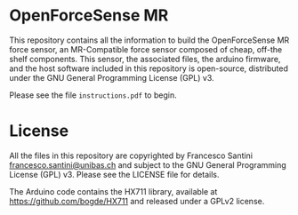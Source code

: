 OpenForceSense MR
=================

This repository contains all the information to build the OpenForceSense MR force sensor, an MR-Compatible force sensor composed of cheap, off-the shelf components. This sensor, the associated files, the arduino firmware, and the host software included in this repository is open-source, distributed under the GNU General Programming License (GPL) v3.

Please see the file `instructions.pdf` to begin.

License
=======

All the files in this repository are copyrighted by Francesco Santini <francesco.santini@unibas.ch> and subject to the GNU General Programming License (GPL) v3. Please see the LICENSE file for details.

The Arduino code contains the HX711 library, available at https://github.com/bogde/HX711 and released under a GPLv2 license.
